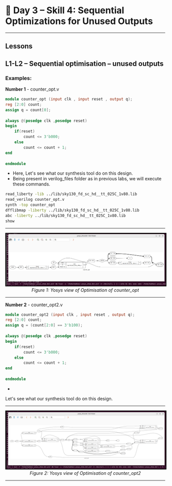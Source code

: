 # 🔹 Day 3 – Skill 4: Sequential Optimizations for Unused Outputs

---

## Lessons

## L1-L2 – Sequential optimisation – unused outputs



### Examples:

**Number 1** - counter_opt.v

````Verilog
module counter_opt (input clk , input reset , output q);
reg [2:0] count;
assign q = count[0];

always @(posedge clk ,posedge reset)
begin
	if(reset)
		count <= 3'b000;
	else
		count <= count + 1;
end

endmodule
````
- Here, 
Let's see what our synthesis tool do on this design.
- Being present in verilog_files folder as in previous labs, we will execute these commands.

````bash
read_liberty -lib ../lib/sky130_fd_sc_hd__tt_025C_1v80.lib 
read_verilog counter_opt.v 
synth -top counter_opt 
dfflibmap -liberty ../lib/sky130_fd_sc_hd__tt_025C_1v80.lib 
abc -liberty ../lib/sky130_fd_sc_hd__tt_025C_1v80.lib 
show
````

---

<p align="center">
  <img src="../W1_images/counter_opt_yosys.png" alt="counter_opt_yosys.png" width="600" style="border:2px solid black;"/>
  <br/>
  <em>Figure 1: Yosys view of Optimisation of counter_opt </em>
</p>

---

**Number 2** - counter_opt2.v

````Verilog
module counter_opt2 (input clk , input reset , output q);
reg [2:0] count;
assign q = (count[2:0] == 3'b100);

always @(posedge clk ,posedge reset)
begin
	if(reset)
		count <= 3'b000;
	else
		count <= count + 1;
end

endmodule
````

-

Let's see what our synthesis tool do on this design. 

---

<p align="center">
  <img src="../W1_images/counter_opt2_yosys.png" alt="counter_opt2_yosys.png" width="600" style="border:2px solid black;"/>
  <br/>
  <em>Figure 2: Yosys view of Optimisation of counter_opt2 </em>
</p>


----


